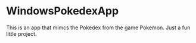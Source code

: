 # WindowsPokedexApp
This is an app that mimcs the Pokedex from the game Pokemon. Just a fun little project.